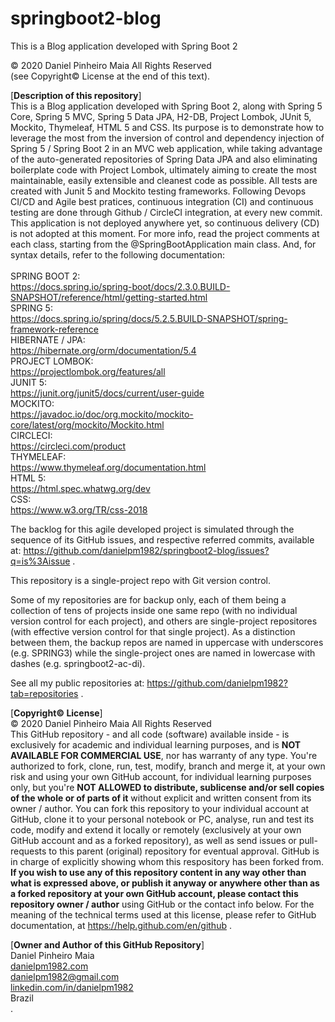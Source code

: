 # springboot2-blog
This is a Blog application developed with Spring Boot 2

© 2020 Daniel Pinheiro Maia All Rights Reserved<br>
(see Copyright© License at the end of this text).

[**Description of this repository**]<br>
This is a Blog application developed with Spring Boot 2, along with Spring 5 Core, Spring 5 MVC, Spring 5 Data JPA, H2-DB, Project Lombok, JUnit 5, Mockito, Thymeleaf, HTML 5 and CSS. Its purpose is to demonstrate how to leverage the most from the inversion of control and dependency injection of Spring 5 / Spring Boot 2 in an MVC web application, while taking advantage of the auto-generated repositories of Spring Data JPA and also eliminating boilerplate code with Project Lombok, ultimately aiming to create the most maintainable, easily extensible and cleanest code as possible. All tests are created with Junit 5 and Mockito testing frameworks. Following Devops CI/CD and Agile best pratices, continuous integration (CI) and continuous testing are done through Github / CircleCI integration, at every new commit. This application is not deployed anywhere yet, so continuous delivery (CD) is not adopted at this moment. For more info, read the project comments at each class, starting from the @SpringBootApplication main class. And, for syntax details, refer to the following documentation:<br><br>
SPRING BOOT 2: <br> https://docs.spring.io/spring-boot/docs/2.3.0.BUILD-SNAPSHOT/reference/html/getting-started.html <br>
SPRING 5: <br> https://docs.spring.io/spring/docs/5.2.5.BUILD-SNAPSHOT/spring-framework-reference <br>
HIBERNATE / JPA: <br> https://hibernate.org/orm/documentation/5.4 <br>
PROJECT LOMBOK: <br> https://projectlombok.org/features/all <br>
JUNIT 5: <br> https://junit.org/junit5/docs/current/user-guide <br>
MOCKITO: <br> https://javadoc.io/doc/org.mockito/mockito-core/latest/org/mockito/Mockito.html <br>
CIRCLECI: <br> https://circleci.com/product <br>
THYMELEAF: <br> https://www.thymeleaf.org/documentation.html <br>
HTML 5: <br> https://html.spec.whatwg.org/dev <br>
CSS: <br> https://www.w3.org/TR/css-2018 <br>

The backlog for this agile developed project is simulated through the sequence of its GitHub issues, and respective referred commits, available at: https://github.com/danielpm1982/springboot2-blog/issues?q=is%3Aissue .

This repository is a single-project repo with Git version control.

Some of my repositories are for backup only, each of them being a collection of tens of projects inside one same repo (with no individual version control for each project), and others are single-project repositores (with effective version control for that single project). As a distinction between them, the backup repos are named in uppercase with underscores (e.g. SPRING3) while the single-project ones are named in lowercase with dashes (e.g. springboot2-ac-di).

See all my public repositories at:
https://github.com/danielpm1982?tab=repositories .

[**Copyright© License**]<br>
© 2020 Daniel Pinheiro Maia All Rights Reserved<br>
This GitHub repository - and all code (software) available inside - is exclusively for academic and individual learning purposes, and is **NOT AVAILABLE FOR COMMERCIAL USE**, nor has warranty of any type. You're authorized to fork, clone, run, test, modify, branch and merge it, at your own risk and using your own GitHub account, for individual learning purposes only, but you're **NOT ALLOWED to distribute, sublicense and/or sell copies of the whole or of parts of it** without explicit and written consent from its owner / author. You can fork this repository to your individual account at GitHub, clone it to your personal notebook or PC, analyse, run and test its code, modify and extend it locally or remotely (exclusively at your own GitHub account and as a forked repository), as well as send issues or pull-requests to this parent (original) repository for eventual approval. GitHub is in charge of explicitly showing whom this respository has been forked from. **If you wish to use any of this repository content in any way other than what is expressed above, or publish it anyway or anywhere other than as a forked repository at your own GitHub account, please contact this repository owner / author** using GitHub or the contact info below. For the meaning of the technical terms used at this license, please refer to GitHub documentation, at https://help.github.com/en/github .

[**Owner and Author of this GitHub Repository**]<br>
Daniel Pinheiro Maia<br>
[danielpm1982.com](http://www.danielpm1982.com)<br>
danielpm1982@gmail.com<br>
[linkedin.com/in/danielpm1982](https://www.linkedin.com/in/danielpm1982)<br>
Brazil<br>
.
